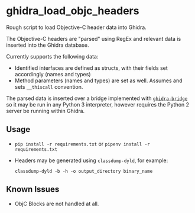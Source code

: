 # ghidra_load_objc_headers
Rough script to load Objective-C header data into Ghidra.

The Objective-C headers are "parsed" using RegEx and relevant data is inserted into the Ghidra database.

Currently supports the following data:
* Identified interfaces are defined as structs, with their fields set accordingly (names and types)
* Method parameters (names and types) are set as well. Assumes and sets `__thiscall` convention.

The parsed data is inserted over a bridge implemented with [`ghidra-bridge`](https://github.com/justfoxing/ghidra_bridge) so it may be run in any Python 3 interpreter, however requires the Python 2 server be running within Ghidra.

## Usage

* `pip install -r requirements.txt` or `pipenv install -r requirements.txt`
* Headers may be generated using `classdump-dyld`, for example:
  
  ```
  classdump-dyld -b -h -o output_directory binary_name
  ```
  
## Known Issues
* ObjC Blocks are not handled at all.
